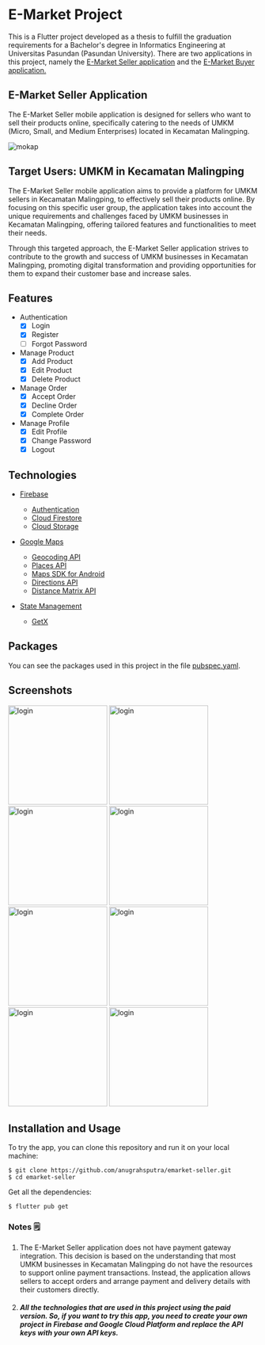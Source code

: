 # E-Market Project
This is a Flutter project developed as a thesis to fulfill the graduation requirements for a Bachelor's degree in Informatics Engineering at Universitas Pasundan (Pasundan University). There are two applications in this project, namely the [E-Market Seller application](https://github.com/anugrahsputra/emarket-seller.git) and the [E-Market Buyer application.](https://github.com/anugrahsputra/emarket-buyer.git)

## E-Market Seller Application
The E-Market Seller mobile application is designed for sellers who want to sell their products online, specifically catering to the needs of UMKM (Micro, Small, and Medium Enterprises) located in Kecamatan Malingping.

![mokap](https://github.com/anugrahsputra/emarket-seller/assets/71306482/911c39fd-2dbc-438d-aee3-4c26fe64e634)

## Target Users: UMKM in Kecamatan Malingping
The E-Market Seller mobile application aims to provide a platform for UMKM sellers in Kecamatan Malingping, to effectively sell their products online. By focusing on this specific user group, the application takes into account the unique requirements and challenges faced by UMKM businesses in Kecamatan Malingping, offering tailored features and functionalities to meet their needs.

Through this targeted approach, the E-Market Seller application strives to contribute to the growth and success of UMKM businesses in Kecamatan Malingping, promoting digital transformation and providing opportunities for them to expand their customer base and increase sales.

## Features

- Authentication
    - [x] Login
    - [x] Register
    - [ ] Forgot Password

- Manage Product
    - [x] Add Product
    - [x] Edit Product
    - [x] Delete Product

- Manage Order
    - [x] Accept Order
    - [x] Decline Order
    - [x] Complete Order

- Manage Profile
    - [x] Edit Profile
    - [x] Change Password
    - [x] Logout

## Technologies

- [Firebase](https://firebase.google.com/)
    - [Authentication](https://firebase.google.com/docs/auth)
    - [Cloud Firestore](https://firebase.google.com/docs/firestore)
    - [Cloud Storage](https://firebase.google.com/docs/storage)

- [Google Maps](https://developers.google.com/maps/documentation)
    - [Geocoding API](https://developers.google.com/maps/documentation/geocoding/overview)
    - [Places API](https://developers.google.com/maps/documentation/places/web-service/overview)
    - [Maps SDK for Android](https://developers.google.com/maps/documentation/android-sdk/overview)
    - [Directions API](https://developers.google.com/maps/documentation/directions/overview)
    - [Distance Matrix API](https://developers.google.com/maps/documentation/distance-matrix/overview)

- [State Management](https://flutter.dev/docs/development/data-and-backend/state-mgmt)
    - [GetX](https://pub.dev/packages/get)

## Packages

You can see the packages used in this project in the file [pubspec.yaml](pubspec.yaml).

## Screenshots


<p>
  <img src="https://github.com/anugrahsputra/emarket-seller/assets/71306482/5c8735ba-b3bb-423a-a533-309add9f95d4" width=200 alt="login">
  <img src="https://github.com/anugrahsputra/emarket-seller/assets/71306482/a01b3fcc-8bce-4174-8043-0fcf66917950" width=200 alt="login">
  <img src="https://github.com/anugrahsputra/emarket-seller/assets/71306482/d4ba6730-531d-4a55-a86a-e06e5089a912" width=200 alt="login">
  <img src="https://github.com/anugrahsputra/emarket-seller/assets/71306482/acb6799e-ac39-41bd-bb39-8bb20573dc9b" width=200 alt="login">
  <img src="https://github.com/anugrahsputra/emarket-seller/assets/71306482/b151f611-ea2c-4f79-8d5e-c0f9e93a7f5c" width=200 alt="login">
  <img src="https://github.com/anugrahsputra/emarket-seller/assets/71306482/53b9d21f-94b7-4998-ab0f-b57b9788df24" width=200 alt="login">
  <img src="https://github.com/anugrahsputra/emarket-seller/assets/71306482/12cfe063-3222-470c-9339-ef33df8d96fa" width=200 alt="login">
  <img src="https://github.com/anugrahsputra/emarket-seller/assets/71306482/83175c81-7488-412f-be72-61bc64b839ee" width=200 alt="login">
</p>

## Installation and Usage

To try the app, you can clone this repository and run it on your local machine:
```
$ git clone https://github.com/anugrahsputra/emarket-seller.git
$ cd emarket-seller
```
Get all the dependencies:
```
$ flutter pub get
```


### Notes 🗒️
1. The E-Market Seller application does not have payment gateway integration. This decision is based on the understanding that most UMKM businesses in Kecamatan Malingping do not have the resources to support online payment transactions. Instead, the application allows sellers to accept orders and arrange payment and delivery details with their customers directly.

2. ##### All the technologies that are used in this project using the paid version. So, if you want to try this app, you need to create your own project in Firebase and Google Cloud Platform and replace the API keys with your own API keys.

